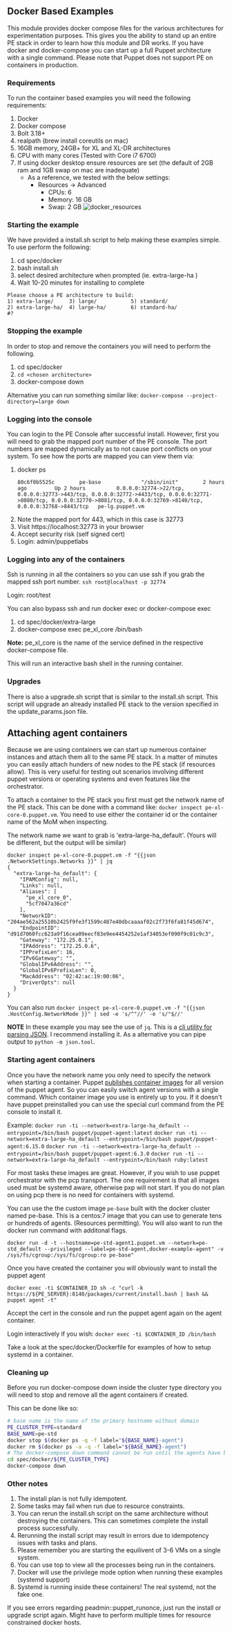 ## Docker Based Examples
This module provides docker compose files for the various architectures for experimentation purposes. This gives you the ability to stand up an entire PE stack in order to learn how this module and DR works. If you have docker and docker-compose you can start up a full Puppet architecture with a single command.  Please note that Puppet does not support PE on containers in production.  

### Requirements
To run the container based examples you will need the following requirements:

1. Docker
2. Docker compose
3. Bolt 3.18+
3. realpath (brew install coreutils on mac)
4. 16GB memory, 24GB+ for XL and XL-DR architectures
5. CPU with many cores (Tested with Core i7 6700)
6. If using docker desktop ensure resources are set (the default of 2GB ram and 1GB swap on mac are inadequate)
    - As a reference, we tested with the below settings:
       - Resources -> Advanced
          - CPUs: 6
          - Memory: 16 GB
          - Swap: 2 GB
![docker_resources](images/docker_resources.png)

### Starting the example
We have provided a install.sh script to help making these examples simple.
To use perform the following:

1. cd spec/docker
2. bash install.sh
3. select desired architecture when prompted (ie. extra-large-ha )
4. Wait 10-20 minutes for installing to complete

```
Please choose a PE architecture to build: 
1) extra-large/     3) large/           5) standard/
2) extra-large-ha/  4) large-ha/        6) standard-ha/
#?  
```

### Stopping the example
In order to stop and remove the containers you will need to perform the following.

1. cd spec/docker
2. `cd <chosen architecture>` 
3. docker-compose down

Alternative you can run something similar like: `docker-compose --project-directory=large down`

### Logging into the console
You can login to the PE Console after successful install.  However, first you will need to 
grab the mapped port number of the PE console.  The port numbers are mapped dynamically as to not
cause port conflicts on your system. To see how the ports are mapped you can view them via:

1. docker ps
    ```
    80c6f0b5525c        pe-base             "/sbin/init"        2 hours ago         Up 2 hours          0.0.0.0:32774->22/tcp, 0.0.0.0:32773->443/tcp, 0.0.0.0:32772->4433/tcp, 0.0.0.0:32771->8080/tcp, 0.0.0.0:32770->8081/tcp, 0.0.0.0:32769->8140/tcp, 0.0.0.0:32768->8443/tcp   pe-lg.puppet.vm
    ```
2. Note the mapped port for 443, which in this case is 32773
3. Visit https://localhost:32773 in your browser
4. Accept security risk (self signed cert)
5. Login: admin/puppetlabs

### Logging into any of the containers
Ssh is running in all the containers so you can use ssh if you grab the mapped ssh port number. `ssh root@localhost -p 32774`

Login: root/test

You can also bypass ssh and run docker exec or docker-compose exec

1. cd spec/docker/extra-large
2. docker-compose exec pe_xl_core /bin/bash

**Note:** pe_xl_core is the name of the service defined in the respective docker-compose file.

This will run an interactive bash shell in the running container.

### Upgrades
There is also a upgrade.sh script that is similar to the install.sh script.  This script will upgrade an already installed PE stack to the version specified in the update_params.json file.

## Attaching agent containers
Because we are using containers we can start up numerous container instances and attach them all to the same PE stack.  In a matter of minutes you can easily attach hunders of new nodes to the PE stack (if resources allow). This is very useful for testing out scenarios involving different puppet versions or operating systems and even features like the orchestrator. 

To attach a container to the PE stack you first must get the network name of the PE stack.  This can be done with a command like: `docker inspect pe-xl-core-0.puppet.vm`.  You need to use either the container id or the container name of the MoM when inspecting. 

The network name we want to grab is 'extra-large-ha_default'.  (Yours will be different, but the output will be similar)

```shell
docker inspect pe-xl-core-0.puppet.vm -f "{{json .NetworkSettings.Networks }}" | jq
{
  "extra-large-ha_default": {
    "IPAMConfig": null,
    "Links": null,
    "Aliases": [
      "pe_xl_core_0",
      "5cf7047a36cd"
    ],
    "NetworkID": "204ae562a25510b2425f9fe3f1599c487e40dbcaaaaf02c2f73f6fa81f45d674",
    "EndpointID": "d91d7060fcc623a9f16cea09eecf83e9ee4454252e1af34053ef090f9c01c9c3",
    "Gateway": "172.25.0.1",
    "IPAddress": "172.25.0.6",
    "IPPrefixLen": 16,
    "IPv6Gateway": "",
    "GlobalIPv6Address": "",
    "GlobalIPv6PrefixLen": 0,
    "MacAddress": "02:42:ac:19:00:06",
    "DriverOpts": null
  }
}
```

You can also run `docker inspect pe-xl-core-0.puppet.vm -f "{{json .HostConfig.NetworkMode }}" | sed -e 's/^"//' -e 's/"$//'`

**NOTE** In these example you may see the use of `jq`.  This is a [cli utility for parsing JSON](https://stedolan.github.io/jq/).  I recommend installing it.  As a alternative you can pipe output to `python -m json.tool`.

### Starting agent containers
Once you have the network name you only need to specify the network when starting a container.  Puppet [publishes container images](https://hub.docker.com/r/puppet/puppet-agent) for all version of the puppet agent.  So you can easily switch agent versions with a single command. Which container image you use is entirely up to you.  If it doesn't have puppet preinstalled you can use the special curl command from the PE console to install it. 

Example:
 `docker run -ti --network=extra-large-ha_default --entrypoint=/bin/bash puppet/puppet-agent:latest`
 `docker run -ti --network=extra-large-ha_default --entrypoint=/bin/bash puppet/puppet-agent:6.15.0`
 `docker run -ti --network=extra-large-ha_default --entrypoint=/bin/bash puppet/puppet-agent:6.3.0`
 `docker run -ti --network=extra-large-ha_default --entrypoint=/bin/bash ruby:latest`

For most tasks these images are great.  However, if you wish to use puppet orchestrator with the pcp transport. The one requirement is that all images used must be systemd aware, otherwise pxp will not start. If you do not plan on using pcp 
there is no need for containers with systemd.

You can use the the custom image `pe-base` built with the docker cluster named pe-base.  This is a centos:7 image that you can use to generate tens or hundreds of agents.  (Resources permitting).  You will also want to run the docker run command with additonal flags.

`docker run -d -t --hostname=pe-std-agent1.puppet.vm --network=pe-std_default --privileged --label=pe-std-agent,docker-example-agent" -v /sys/fs/cgroup:/sys/fs/cgroup:ro pe-base"`

Once you have created the container you will obviously want to install the puppet agent

`docker exec -ti $CONTAINER_ID sh -c "curl -k https://${PE_SERVER}:8140/packages/current/install.bash | bash && puppet agent -t"`

Accept the cert in the console and run the puppet agent again on the agent container.

Login interactively if you wish: `docker exec -ti $CONTAINER_ID /bin/bash`

Take a look at the spec/docker/Dockerfile for examples of how to setup systemd in a container.


### Cleaning up
Before you run docker-compose down inside the cluster type directory you will need to stop and remove
all the agent containers if created.

This can be done like so:

```bash
# base name is the name of the primary hostname without domain
PE_CLUSTER_TYPE=standard
BASE_NAME=pe-std
docker stop $(docker ps -q -f label="${BASE_NAME}-agent")
docker rm $(docker ps -a -q -f label="${BASE_NAME}-agent")
# The docker-compose down command cannot be run until the agents have been removed
cd spec/docker/${PE_CLUSTER_TYPE}
docker-compose down

```

### Other notes
1. The install plan is not fully idempotent.
2. Some tasks may fail when run due to resource constraints.
3. You can rerun the install.sh script on the same architecture without destroying the containers.  This can sometimes complete the install process successfully. 
4. Rerunning the install script may result in errors due to idempotency issues with tasks and plans.
5. Please remember you are starting the equilivent of 3-6 VMs on a single system.  
6. You can use top to view all the processes being run in the containers.
7. Docker will use the privilege mode option when running these examples (systemd support)
8. Systemd is running inside these containers!  The real systemd, not the fake one.

If you see errors regarding peadmin::puppet_runonce, just run the install or upgrade script again.  Might have to perform multiple times for resource constrained docker hosts.
